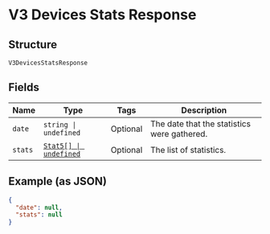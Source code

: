 
# V3 Devices Stats Response

## Structure

`V3DevicesStatsResponse`

## Fields

| Name | Type | Tags | Description |
|  --- | --- | --- | --- |
| `date` | `string \| undefined` | Optional | The date that the statistics were gathered. |
| `stats` | [`Stat5[] \| undefined`](../../doc/models/stat-5.md) | Optional | The list of statistics. |

## Example (as JSON)

```json
{
  "date": null,
  "stats": null
}
```

